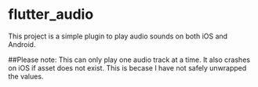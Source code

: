 # flutter_audio

This project is a simple plugin to play audio sounds on both iOS and Android.

##Please note:
This can only play one audio track at a time.
It also crashes on iOS if asset does not exist. This is becase I have not safely unwrapped the values.
